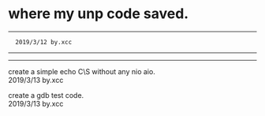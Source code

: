 # where my unp code saved.

---

      2019/3/12 by.xcc  
---
---
create a simple echo C\S without any nio aio.  
				2019/3/13 by.xcc  

create a gdb test code.           
				2019/3/13 by.xcc  

